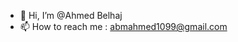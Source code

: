 - 👋 Hi, I’m @Ahmed Belhaj
- 📫 How to reach me : abmahmed1099@gmail.com

<!---
ahmedBM1099/ahmedBM1099 is a ✨ special ✨ repository because its `README.md` (this file) appears on your GitHub profile.
You can click the Preview link to take a look at your changes.
--->
